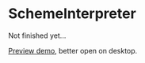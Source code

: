 # SchemeInterpreter

Not finished yet...

[Preview demo], better open on desktop.

[Preview demo]:http://stanleytangerror.github.io/SchemeInterpreter